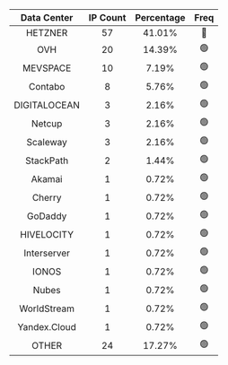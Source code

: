 | Data Center | IP Count | Percentage | Freq |
|:------------:|:--------:|:-----------:|:-----:|
| HETZNER | 57 | 41.01% | 🔴 |
| OVH | 20 | 14.39% | 🟢 |
| MEVSPACE | 10 | 7.19% | 🟢 |
| Contabo | 8 | 5.76% | 🟢 |
| DIGITALOCEAN | 3 | 2.16% | 🟢 |
| Netcup | 3 | 2.16% | 🟢 |
| Scaleway | 3 | 2.16% | 🟢 |
| StackPath | 2 | 1.44% | 🟢 |
| Akamai | 1 | 0.72% | 🟢 |
| Cherry | 1 | 0.72% | 🟢 |
| GoDaddy | 1 | 0.72% | 🟢 |
| HIVELOCITY | 1 | 0.72% | 🟢 |
| Interserver | 1 | 0.72% | 🟢 |
| IONOS | 1 | 0.72% | 🟢 |
| Nubes | 1 | 0.72% | 🟢 |
| WorldStream | 1 | 0.72% | 🟢 |
| Yandex.Cloud | 1 | 0.72% | 🟢 |
| OTHER | 24 | 17.27% | 🟢 |
